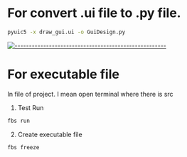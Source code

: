 # For convert .ui file to .py file.

```sh
pyuic5 -x draw_gui.ui -o GuiDesign.py
```
[![-----------------------------------------------------](https://raw.githubusercontent.com/andreasbm/readme/master/assets/lines/colored.png)]()

# For executable file

In file of project. I mean open terminal where there is src 

1. Test Run
```sh
fbs run
```
2. Create executable file
```sh
fbs freeze
```
 
